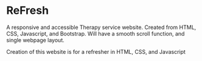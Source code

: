 # ReFresh

A responsive and accessible Therapy service website. 
Created from HTML, CSS, Javascript, and Bootstrap.
Will have a smooth scroll function, and single webpage layout.

Creation of this website is for a refresher in HTML, CSS, and Javascript
